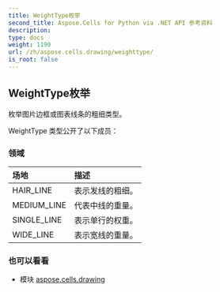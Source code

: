 ```yaml
---
title: WeightType枚举
second_title: Aspose.Cells for Python via .NET API 参考资料
description:
type: docs
weight: 1190
url: /zh/aspose.cells.drawing/weighttype/
is_root: false
---
```

## WeightType枚举
枚举图片边框或图表线条的粗细类型。



WeightType 类型公开了以下成员：

### 领域
|场地|描述|
| :- | :- |
| HAIR_LINE |表示发线的粗细。|
| MEDIUM_LINE |代表中线的重量。|
| SINGLE_LINE |表示单行的权重。|
| WIDE_LINE |表示宽线的重量。|



### 也可以看看
* 模块 [aspose.cells.drawing](..)
